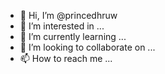 - 👋 Hi, I’m @princedhruw
- 👀 I’m interested in ...
- 🌱 I’m currently learning ...
- 💞️ I’m looking to collaborate on ...
- 📫 How to reach me ...

<!---
princedhruw/princedhruw is a ✨ special ✨ repository because its `README.md` (this file) appears on your GitHub profile.
You can click the Preview link to take a look at your changes.
--->
